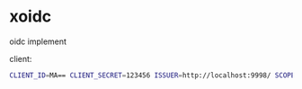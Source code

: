 # xoidc
oidc implement

client:
```bash
CLIENT_ID=MA== CLIENT_SECRET=123456 ISSUER=http://localhost:9998/ SCOPES="openid profile" PORT=9999 go run github.com/zitadel/oidc/v2/example/client/app
```
